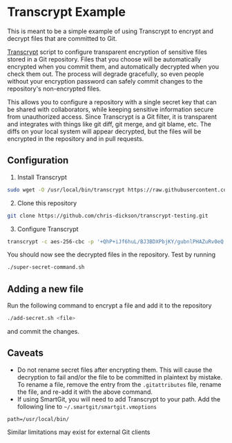 # Transcrypt Example

This is meant to be a simple example of using Transcrypt to encrypt and decrypt files that are committed to Git. 

[Transcrypt](https://github.com/elasticdog/transcrypt) script to configure transparent encryption of sensitive files 
stored in a Git repository. Files that you choose will be automatically encrypted when you commit them, and 
automatically decrypted when you check them out. The process will degrade gracefully, so even people without your 
encryption password can safely commit changes to the repository's non-encrypted files.

This allows you to configure a repository with a single secret key that can be shared with collaborators, while
keeping sensitive information secure from unauthorized access. Since Transcrypt is a Git filter, it is transparent
and integrates with things like git diff, git merge, and git blame, etc.  The diffs on your local system will appear
decrypted, but the files will be encrypted in the repository and in pull requests.

## Configuration
1. Install Transcrypt
```bash
sudo wget -O /usr/local/bin/transcrypt https://raw.githubusercontent.com/elasticdog/transcrypt/v2.2.3/transcrypt && sudo chmod +x /usr/local/bin/transcrypt
```

2. Clone this repository
```bash
git clone https://github.com/chris-dickson/transcrypt-testing.git
```

3. Configure Transcrypt
```bash
transcrypt -c aes-256-cbc -p '+QhP+iJf6huL/BJ3BDXPbjKY/gubnlPHAZuRv0eQ'
```
You should now see the decrypted files in the repository. Test by running
```bash
./super-secret-command.sh
```

## Adding a new file
Run the following command to encrypt a file and add it to the repository
```bash
./add-secret.sh <file>
```
and commit the changes.

## Caveats
- Do not rename secret files after encrypting them. This will cause the decryption to fail and/or the file to be committed in plaintext by mistake. To rename a file, remove the entry from the `.gitattributes` file, rename the file, and re-add it with the above command.
- If using SmartGit, you will need to add Transcrypt to your path. Add the following line to `~/.smartgit/smartgit.vmoptions`
```
path=/usr/local/bin/
```
Similar limitations may exist for external Git clients